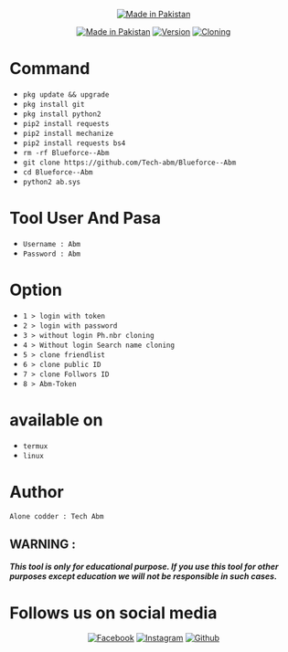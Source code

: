 <p align="center">
<a href="https://bit.ly/3jLqF1P"><img title="Made in Pakistan" src="https://img.shields.io/badge/MADE%20IN-Pakistan-SCRIPT?colorA=%23ff8100&colorB=%23017e40&colorC=%23ff0000&style=for-the-badge"></a>
</p>
<p align="center">
<a href="https://bit.ly/3jLqF1P"><img title="Made in Pakistan" src="https://img.shields.io/badge/Tool-Blurforce--Abm-green.svg"></a>
<a href="https://bit.ly/3jLqF1P"><img title="Version" src="https://img.shields.io/badge/Version-3.0-green.svg?style=flat-square"></a>
<a href="https://bit.ly/3jLqF1P"><img title="Cloning" src="https://img.shields.io/badge/Cloning%3F-yes-green.svg"></a>

</p>

# Command
  
* `pkg update && upgrade`
* `pkg install git`
* `pkg install python2`
* `pip2 install requests`
* `pip2 install mechanize`
* `pip2 install requests bs4`
* `rm -rf Blueforce--Abm`
* `git clone https://github.com/Tech-abm/Blueforce--Abm`
* `cd Blueforce--Abm`
* `python2 ab.sys`

# Tool User And Pasa
  
* `Username : Abm`
* `Password : Abm`
# Option
  
* `1 > login with token`
* `2 > login with password`
* `3 > without login Ph.nbr cloning`
* `4 > Without login Search name cloning`
* `5 > clone friendlist`
* `6 > clone public ID`
* `7 > clone Follwors ID`
* `8 > Abm-Token `

# available on
  
* `termux`
* `linux`

# Author

```
Alone codder : Tech Abm
```
## WARNING : 
***This tool is only for educational purpose. If you use this tool for other purposes except education we will not be responsible in such cases.***

# Follows us on social media
  
<p align="center">
<a href="https://fb.com/Techabm"><img title="Facebook" src="https://img.shields.io/badge/Facebook-red?style=for-the-badge&logo=facebook"></a>
<a href="https://www.instagram.com/Techabm"><img title="Instagram" src="https://img.shields.io/badge/INSTAGRAM-purple?style=for-the-badge&logo=instagram"></a>
<a href="https://github.com/Tech-abm"><img title="Github" src="https://img.shields.io/badge/Github-TECH--ABM-blue?style=for-the-badge&logo=github"></a>
